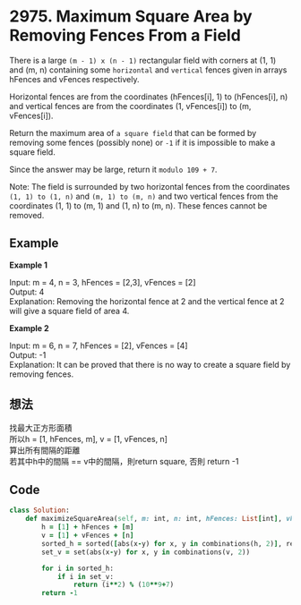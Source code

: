 # 2975. Maximum Square Area by Removing Fences From a Field
There is a large `(m - 1) x (n - 1)` rectangular field with corners at (1, 1) and (m, n) containing some `horizontal` and `vertical` fences given in arrays hFences and vFences respectively.

Horizontal fences are from the coordinates (hFences[i], 1) to (hFences[i], n) and vertical fences are from the coordinates (1, vFences[i]) to (m, vFences[i]).

Return the maximum area of `a square field` that can be formed by removing some fences (possibly none) or `-1` if it is impossible to make a square field.

Since the answer may be large, return it `modulo 109 + 7`.

Note: The field is surrounded by two horizontal fences from the coordinates `(1, 1) to (1, n)` and `(m, 1) to (m, n)` and two vertical fences from the coordinates (1, 1) to (m, 1) and (1, n) to (m, n). These fences cannot be removed.

 
## Example
**Example 1**

Input: m = 4, n = 3, hFences = [2,3], vFences = [2]  
Output: 4  
Explanation: Removing the horizontal fence at 2 and the vertical fence at 2 will give a square field of area 4.  

**Example 2**  

Input: m = 6, n = 7, hFences = [2], vFences = [4]  
Output: -1  
Explanation: It can be proved that there is no way to create a square field by removing fences.  

## 想法
找最大正方形面積  
所以h = [1, hFences, m], v = [1, vFences, n]  
算出所有間隔的距離  
若其中h中的間隔 == v中的間隔，則return square, 否則 return -1  

## Code
```ruby
class Solution:
    def maximizeSquareArea(self, m: int, n: int, hFences: List[int], vFences: List[int]) -> int:
        h = [1] + hFences + [m]
        v = [1] + vFences + [n]
        sorted_h = sorted([abs(x-y) for x, y in combinations(h, 2)], reverse = True)
        set_v = set(abs(x-y) for x, y in combinations(v, 2))

        for i in sorted_h:
            if i in set_v:
                return (i**2) % (10**9+7)
        return -1
```
